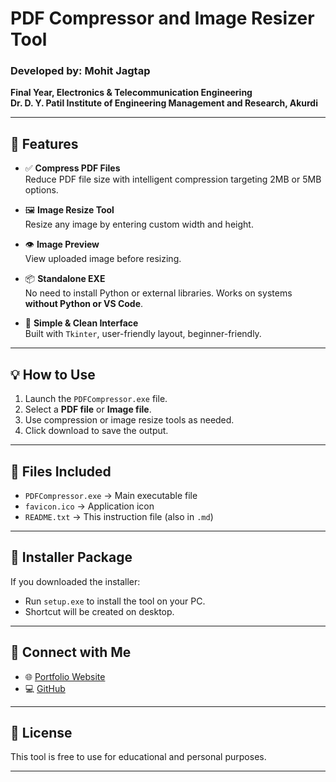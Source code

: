 # PDF Compressor and Image Resizer Tool

### Developed by: **Mohit Jagtap**  
**Final Year, Electronics & Telecommunication Engineering**  
**Dr. D. Y. Patil Institute of Engineering Management and Research, Akurdi**

---

## 🔧 Features

- ✅ **Compress PDF Files**  
  Reduce PDF file size with intelligent compression targeting 2MB or 5MB options.

- 🖼️ **Image Resize Tool**  
  Resize any image by entering custom width and height.

- 👁️ **Image Preview**  
  View uploaded image before resizing.

- 📦 **Standalone EXE**  
  No need to install Python or external libraries. Works on systems **without Python or VS Code**.

- 🎯 **Simple & Clean Interface**  
  Built with `Tkinter`, user-friendly layout, beginner-friendly.

---

## 💡 How to Use

1. Launch the `PDFCompressor.exe` file.
2. Select a **PDF file** or **Image file**.
3. Use compression or image resize tools as needed.
4. Click download to save the output.

---

## 📎 Files Included

- `PDFCompressor.exe` → Main executable file
- `favicon.ico` → Application icon
- `README.txt` → This instruction file (also in `.md`)

---

## 📁 Installer Package

If you downloaded the installer:
- Run `setup.exe` to install the tool on your PC.
- Shortcut will be created on desktop.

---

## 🔗 Connect with Me

- 🌐 [Portfolio Website](https://nix-mohit-jagtap.github.io/_/)
- 💻 [GitHub](https://github.com/itsmemohitjagtap)


---

## 📜 License

This tool is free to use for educational and personal purposes.

---

